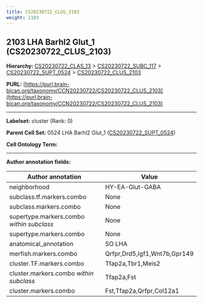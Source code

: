 ```yaml
---
title: CS20230722_CLUS_2103
weight: 2103
---
```

## 2103 LHA Barhl2 Glut_1 (CS20230722_CLUS_2103)
<b>Hierarchy: </b>
[CS20230722_CLAS_13](../CS20230722_CLAS_13) >
[CS20230722_SUBC_117](../CS20230722_SUBC_117) >
[CS20230722_SUPT_0524](../CS20230722_SUPT_0524) >
[CS20230722_CLUS_2103](../CS20230722_CLUS_2103)

**PURL:** [https://purl.brain-bican.org/taxonomy/CCN20230722/CS20230722_CLUS_2103](https://purl.brain-bican.org/taxonomy/CCN20230722/CS20230722_CLUS_2103)

---


**Labelset:** cluster (Rank: 0)

**Parent Cell Set:** 0524 LHA Barhl2 Glut_1 ([CS20230722_SUPT_0524](../CS20230722_SUPT_0524))



**Cell Ontology Term:** 

[MARKER GENES.]: #


---

[TRANSFERRED ANNOTATIONS.]: #


[AUTHOR ANNOTATION FIELDS.]: #


**Author annotation fields:**

| Author annotation | Value |
|-------------------|-------|
|neighborhood|HY-EA-Glut-GABA|
|subclass.tf.markers.combo|None|
|subclass.markers.combo|None|
|supertype.markers.combo _within subclass_|None|
|supertype.markers.combo|None|
|anatomical_annotation|SO LHA|
|merfish.markers.combo|Qrfpr,Drd5,Igf1,Wnt7b,Gpr149|
|cluster.TF.markers.combo|Tfap2a,Tbr1,Meis2|
|cluster.markers.combo _within subclass_|Tfap2a,Fst|
|cluster.markers.combo|Fst,Tfap2a,Qrfpr,Col12a1|
